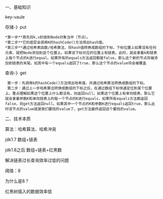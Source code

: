 一、基础知识

key-vaule

存储-》put

```
*第一步**首先将k,v封装到Node对象当中（节点）。
*第二步**它的底层会调用K的hashCode()方法得出hash值。
*第三步**通过哈希表函数/哈希算法，将hash值转换成数组的下标，下标位置上如果没有任何元素，就把Node添加到这个位置上。如果说下标对应的位置上有链表。此时，就会拿着k和链表上每个节点的k进行equal。如果所有的equals方法返回都是false，那么这个新的节点将被添加到链表的末尾。如其中有一个equals返回了true，那么这个节点的value将会被覆盖 
```

查询-》get

```
 第一步：先调用k的hashCode()方法得出哈希值，并通过哈希算法转换成数组的下标。
 第二步：通过上一步哈希算法转换成数组的下标之后，在通过数组下标快速定位到某个位置上。重点理解如果这个位置上什么都没有，则返回null。如果这个位置上有单向链表，那么它就会拿着参数K和单向链表上的每一个节点的K进行equals，如果所有equals方法都返回false，则get方法返回null。如果其中一个节点的K和参数K进行equals返回true，那么此时该节点的value就是我们要找的value了，get方法最终返回这个要找的value。 
```

二、技术本质

算法：哈希算法、哈希冲突

jdk1.7  数组+链表

jdk1.8之后 数组+链表+红黑数

解决链表过长查询效率过低的问题

阈值：8

为什么是8？

红黑树插入的数据效率低